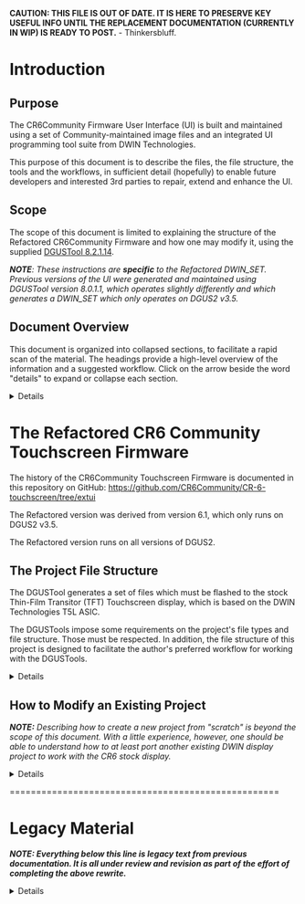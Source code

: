 **CAUTION: THIS FILE IS OUT OF DATE.  IT IS HERE TO PRESERVE KEY USEFUL INFO UNTIL THE REPLACEMENT DOCUMENTATION (CURRENTLY IN WIP) IS READY TO POST.** - Thinkersbluff.

# Introduction
## Purpose
The CR6Community Firmware User Interface (UI) is built and maintained using a set of Community-maintained image files and an integrated UI programming tool suite from DWIN Technologies.

This purpose of this document is to describe the files, the file structure, the tools and the workflows, in sufficient detail (hopefully) to enable future developers and interested 3rd parties to repair, extend and enhance the UI.

## Scope
The scope of this document is limited to explaining  the structure of the Refactored CR6Community Firmware and how one may  modify it, using the supplied [DGUSTool 8.2.1.14](https://github.com/CR6Community/CR-6-touchscreen/releases/download/v2.0.8.1-cr6-community-release-6.1/DGUS_Tool_V8.2.1.14.7z).

_**NOTE**: These instructions are **specific** to the Refactored DWIN_SET.  Previous versions of the UI were generated and maintained using DGUSTool version 8.0.1.1, which operates slightly differently and which generates a DWIN_SET which only operates on DGUS2 v3.5._

## Document Overview
This document is organized into collapsed sections, to facilitate a rapid scan of the material. The headings provide a high-level overview of the information and a suggested workflow.  Click on the arrow beside the word "details" to expand or collapse each section.
<details>

This is the document's Table of Contents:

- [Introduction](#introduction)
  - [Purpose](#purpose)
  - [Scope](#scope)
  - [Document Overview](#document-overview)
- [The Refactored CR6 Community Touchscreen Firmware](#the-refactored-cr6-community-touchscreen-firmware)
  - [The Project File Structure](#the-project-file-structure)
    - [What the files are](#what-the-files-are)
      - [One T5L Configuration .CFG file](#one-t5l-configuration-cfg-file)
      - [One ICon Library .ICL file per Subfolder in DWIN\_SOURCE](#one-icon-library-icl-file-per-subfolder-in-dwin_source)
      - [One DWINOS\_page\_change.bin File](#one-dwinos_page_changebin-file)
      - [Optionally - One Base-Font .HZK file](#optionally---one-base-font-hzk-file)
      - [Optionally - One DGUS2 OS .bin file](#optionally---one-dgus2-os-bin-file)
    - [Where the files are](#where-the-files-are)
  - [The DGUSTool Suite](#the-dgustool-suite)
  - [How to Modify an Existing Project](#how-to-modify-an-existing-project)
    - [Open the Project in the DGUSTool](#open-the-project-in-the-dgustool)
    - [Browse the Existing Application](#browse-the-existing-application)
      - [Left Side Window](#left-side-window)
      - [Right Side Window](#right-side-window)
      - [Middle Window](#middle-window)
    - [Modify Existing Features](#modify-existing-features)
    - [Add New Features](#add-new-features)
    - [Modify the Pages](#modify-the-pages)
    - [Modify the Graphics](#modify-the-graphics)
    - [Modify the Variables](#modify-the-variables)
    - [Build the ICL Files](#build-the-icl-files)
    - [Generate Your New DWIN\_SET](#generate-your-new-dwin_set)
    - [Flash and Validate Your New DWIN\_SET](#flash-and-validate-your-new-dwin_set)
    - ["Rolling Your Own"](#rolling-your-own)
      - [Porting another DWIN\_SET application to the CR6](#porting-another-dwin_set-application-to-the-cr6)
      - [Changing the Language of the User Interface](#changing-the-language-of-the-user-interface)
- [Legacy Material](#legacy-material)
    - [Images / screen images sources](#images--screen-images-sources)
      - [Updating the touch screen firmware files](#updating-the-touch-screen-firmware-files)
    - [Flash space](#flash-space)
    - [How buttons are handled with code](#how-buttons-are-handled-with-code)
      - [Previous version of the code](#previous-version-of-the-code)
    - [Touch screen configuration](#touch-screen-configuration)
    - [Fonts](#fonts)
    - [Other documentation](#other-documentation)
  - [Credits](#credits)
</details>

# The Refactored CR6 Community Touchscreen Firmware
The history of the CR6Community Touchscreen Firmware is documented in this repository on GitHub: https://github.com/CR6Community/CR-6-touchscreen/tree/extui

The Refactored version was derived from version 6.1, which only runs on DGUS2 v3.5. 

The Refactored version runs on all versions of DGUS2.

## The Project File Structure
The DGUSTool generates a set of files which must be flashed to the stock Thin-Film Transitor (TFT) Touchscreen display, which is based on the DWIN Technologies T5L ASIC.

The DGUSTools impose some requirements on the project's file types and file structure. Those must be respected. In addition, the file structure of this project is designed to facilitate the author's preferred workflow for working with the DGUSTools. 

<details>

### What the files are
The  firmware flashed to the CR6 stock touchscreen display must be comprised of a single folder, named "DWIN_SET". 

The files within that folder each have a specific purpose, specific file-naming requirements and specific format requirements, as detailed in this section.
<details>

#### One T5L Configuration .CFG file
**CAUTION: This file can be modified using the DGUSTools, but PLEASE NOTE: you can brick your display if you flash it with a badly formed T5L....CFG file**
<details>

- **Description:** The T5L....CFG file is configured to modify the state of the DWIN display. 
- **Source**: 
  - For running the CR6 Touchscreen Firmware, the file T5LCFG_272480.CFG is included in the DWIN_SET folder. 
- **File Naming Requirements**:
  - The first three characters of the filename must be T5L
  - The file extension must be .CFG
  - Any other characters in the filename are optional, but may be limited to alphanumeric or specific special characters (e.g: "-", "+" or "_")

</details>

#### One ICon Library .ICL file per Subfolder in DWIN_SOURCE
<details>

- **Description**
  - 23_Screens.icl - contains the screen background graphics.
  - 32_LoadingBar.icl - contains the sequence of graphics for the firmware loading bar animation, which is used on the Loading screen and on the Print Progress screen.
  - 42_Toggles.icl - contains the images used to simulate toggle button action on the applicable menus (e.g. The FAN ON & FAN OFF buttons are each made from one of these images. One replaces the other, when the button is activated)
  - 45_Icons.icl - Similar to 42_Toggles, but simulating momentary action buttons (e.g. The Run PID button is made from one of these images.)
  - 50_Animations.icl - contains the graphics from which the "throbber" animation is generated.
- **Source**: These files must be generated by the author of the DWIN_SET firmware, using the DGUSTool.  There must be one .icl file for each of the subfolders in the DWIN_SOURCE folder:
  - 23_Screens.icl
  - 32_LoadingBar.icl
  - 42_Toggles.icl
  - 45_Icons.icl
  - 50_Animations.icl
- **File Naming Requirements**: 
  - The first two characters of the icl filename specifies the starting memory location into which the graphics will be loaded by the bootloader routine, when flashing the display. 
  - The .icl extension is required, to identify the file type to the bootloader routine.  
  - The rest of the filename is intended to help users recognize what they are dealing with. 
  - NOTE: If desired, these names can be truncated to XX.icl, where XX is the first two digits of their current name.
- **Optional**: No.  
  - All of the .icl files must be flashed at least once, for the UI to function correctly. They can, however, be flashed one at a time, or in arbitrary groupings, if desired.
  - Any modifications made to the graphics in a DWIN_SOURCE subfolder requires the creation and flashing of a new ICL file for the contents of that folder.
  </details>

#### One DWINOS_page_change.bin File

<details>

- **Description:** The purpose of this file is not known to the author of this document.
- **Source**: This file is automatically generated by the DGUSTool application "Generate" command.
- **File Naming Requirements**: Do not move or rename this file
- **Optional**: Unknown

</details>

#### Optionally - One Base-Font .HZK file
TBA
#### Optionally - One DGUS2 OS .bin file
TBA

</details>

### Where the files are
TBA

## The DGUSTool Suite

You will need [the DGUS v8.2.1.14.x software](https://github.com/CR6Community/CR-6-touchscreen/tree/extui/Tools) for editing the DWIN_SET touchscreen functionality. 
<details>

e.g.: 
- Follow the above link
- Right-click and Save Link As..., to download a copy of that tool from the CR6Community Touchscreen Firmware repository.  
- Unzip the toolsuite to a Windows PC 
- Open the folder DGUS_Tool_V8.2.1.14 and double-click DGUS_Tool_V8.2.1.14.exe, to launch the tool

You will see a screen similar to this one, when the tool has launched:

![DGUSTool Homescreen](Images/dgus2util_home.png)

</details>
</details>

## How to Modify an Existing Project
_**NOTE:** Describing how to create a new project from "scratch" is beyond the scope of this document. With a little experience, however, one should be able to understand how to at least port another existing DWIN display project to work with the CR6 stock display._
<details>

### Open the Project in the DGUSTool
<details>
If you have not already done so, clone the [CR6Community Firmware Touchscreen GitHub repository](https://github.com/CR6Community/CR-6-touchscreen) to your local drive.

Open the DGUSTool 8.2.1.14.

IF you have opened the project before, then you can just select the link under the "History" header, to open it again.

![DGUS II interface](Images/dgus2util_home0.png)

IF this is the first time you are opening the project:

- Select the "Open Project" button
![DGUS II interface](Images/dgus2util_home2.png)

- Navigate to your local copy of the CR6Community Firmware Touchscreen project files (this example assumes that you have cloned the repository to your D: drive, in a folder called "CR-6-touchscreen", as a subfolder inside,  "3D Objects/GitHubClones"):
![DGUS II interface](Images/dgus2util_home3.png)

- Navigate to the src/DWIN folder 

![DGUS II interface](Images/dgus2util_home4.png)
- Open the DWprj.hmi file

![DGUS II interface](Images/dgus2util.png)

 

If your screen matches the above example, you now have the project open in the DGUSTool.
</details>

### Browse the Existing Application
**NOTE:** A complete discussion of the DGUSTool interface is beyond the scope of this document.  The following information is "just enough" to be able to perform the basic tasks described below. A little experimentation with the various controls can help improve the overall efficiency and effectiveness of your workflows with this tool.

<details>

#### Left Side Window
The left side window of the DGUSTool Application allows you to browse through the menu screens and the controls.
![DGUS II interface](Images/dgus2util_lsw.png)

The two buttons at the bottom of the left side window allow you to toggle between the Page browser mode (Images View) and the object browser mode (Controls View):

![DGUS II interface](Images/dgus2util_lsw_modes.png)

The Controls view offers a further refinement of which object type you wish to browse, on the current page:
- Display objects
![DGUS II interface](Images/dgus2util_lsw_ObjBrowser_Display.png)
-  or Touch-Control objects
![DGUS II interface](Images/dgus2util_lsw_ObjBrowser_Touch.png)

#### Right Side Window
The right side window of the DGUSTool Application allows you to view and modify the properties of the object currently selected in the left side window Controls browser or in the middle window graphics browser.
![DGUS II interface](Images/dgus2util_rsw.png) 

The specific information and properties available in the right-hand window will vary according to the specific selected object.  An itemization of the specifics is beyond the scope of this document.  

#### Middle Window
The middle window displays the currently selected display page, including the background image and the display and control objects embedded on that page. 

![DGUS II interface](Images/dgus2util_mw.png)

The user can select objects directly, by clicking on their graphic representation in the middle window or by clicking on their name in the Controls Browser in the left side window.

![DGUS II interface](Images/dgus2util_3w.png) 

The currently selected object on the currently displayed page is highlighted in the middle window, with "handles".  The small square "handle" icons highlight the border of the object. The object can be resized by clicking and dragging the applicable handle.

One must select the Images view in the left side window, to select a different page.  Each page selected will appear on its own tab in the middle window. One can readily switch between tabs in the middle window, to switch between the currently selected windows.

![DGUS II interface](Images/dgus2util_mw_tabs.png) 

</details>

### Modify Existing Features
TBA
### Add New Features
TBA

### Modify the Pages
TBA
### Modify the Graphics
TBA
### Modify the Variables
TBA
### Build the ICL Files
TBA
### Generate Your New DWIN_SET
TBA
### Flash and Validate Your New DWIN_SET
TBA
### "Rolling Your Own"
<details>

#### Porting another DWIN_SET application to the CR6
TBA
#### Changing the Language of the User Interface
 <details>
The stock CR6 printer DWIN_SET firmware from Creality is available in either Chinese/English or 9-Language versions.

The CR6Community Touchscreen Firmware only supports English-language displays and controls.

The author of this document does not know how Creality has implemented multiple languages, but the CR6 Touchscreen design relies upon text written directly into the background bitmaps for each screen and directly into the graphical icons used for buttons and toggles.

Changing the basic design of the CR6Community Firmware to support multiple languages is far too laborious for the Community volunteers to undertake.

If you want to translate the English-only user interface into your own language, you are welcome to fork this repository and build/maintain your own version of the CR6Community Touchscreen firmware.

Your workflow might look like this:

1. Fork this repository.
2. Work on the extui branch (this is the branch for all work going forward)
3. In your fork, follow [the steps in the images section of this file](#images--screen-images-sources) to change the current bitmaps and translate them.
4. Use the DWINTools ICL Tool to generate new 23_Screens.ICL, 42_Toggles.ICL and 45_Icons.ICL files.
5. Use the DWINTools Tool to Generate the 13_Show.bin, 14_Touch.bin files
6. Overwrite the ICL and bin files in the English-language DWIN_SET folder with your translated files.
7. Flash your localized DWIN_SET to your system.

Good luck, and if you maintain your own translated firmware, please let us know!
 </details>
</details>
</details>

===================================================
# Legacy Material
_**NOTE: Everything below this line is legacy text from previous documentation. It is all under review and revision as part of the effort of completing the above rewrite.**_

<details>
### Images / screen images sources

You can find the source files where the screen bitmaps are generated from in the [`/src/DWIN/DWIN_SOURCEimages_src`](./src/DWIN/DWIN_SOURCEimages_src) folder.

To update the BMP of a screen put the **generated BMP file you made with your image editor** in the [`src\DWIN\DWIN_SOURCE`](src\DWIN\DWIN_SOURCE) folder. 

#### Updating the touch screen firmware files

It will be picked up automatically by the build process of DWIN when saving or generating the project. However, the ICL file is what actually gets flashed. This is essentially a dictionary of concatenated compressed JFIF files.

Next, re-generate the `23_Screen.icl` ICL file are follows:

![Update ICL file](Images/update-screen-icl.gif)

Things worthy of note:

- Quality is set to 100%, followed by pressing the "Set all" button to apply it to each import file.
- The `DWIN_SOURCE` is used as a source for generating the ICL.
- The ICL is saved twice: once in the `DWIN_SOURCE` folder, once in the `DWIN_SET` folder.

As you can note, you update it in both `DWIN_SET` and `DWIN_SOURCE`. The first is what goes to the touch screen, the latter is what the DWIN editor uses (apparently).

For icon ICL generation the process is the same, except that you pick the icons from a subdirectory of `DWIN_SOURCE`.

### Flash space

DWIN uses a specific set-up of the flash space as described in the manual - as shown below.

![DWIN flash space](Images/flash-space.png)

Essentially what it boils down to:

- The flash space is divided into 256KB sectors
- The number prefix on the ICL/HZK/BIN file name is the sector number where the file is flashed
- A sector can only contain a single file
- A file can span over multiple sectors, and if a file needs 1½ sectors for instance, it will allocate 2 sectors.
- There is no protection against sector overwriting: if you have files overlap sectors, DWIN will happily flash the next file over the previous file

So with the above in mind one must take care to make sure files do not overlap. When you flash everything to the touch screen you must ensure you've deleted the old (renumbered) ICL files from your SD card, otherwise weird things will happen. Background may go missing, etc.

During build a script will run to make sure no sectors have been overallocated. You can also run this script manually.

![DWIN sector allocation check script](imaages/sector-allocation-check.png)

### How buttons are handled with code

In the currently - cleaned up - source code of the touch screen handling in Marlin, the events of the touch screen are handled as described below. This may change in the future. This picture says it all:

![DWIN button-code correlation](Images/button_type.png)

For buttons:

- Virtual Pointers for buttons are defined in `extui/lib/dgus_creality/DGUSDisplayDef.h`
- In `extui/lib/dgus_creality/DGUSDisplayDef.cpp` in the `ListOfVP` the Virtual Pointer are connected to a callback handler
- Because the Creality display used the same VP all over the place, sometimes in completely different functions or values (and this is quite some work to clean up!), these "legacy" VPs are delegated to `DGUSCrealityDisplay_HandleReturnKeyEvent`
- For legacy VPs handlers are defined per page in `extui/lib/dgus_creality/PageHandlers.cpp`
    - The "Key Data" is used to distinguish between the actual key pressed and passed to these functions as `buttonValue`

For dynamic updatable values:

- Dynamic updatable values are Virtual Pointers with a value that is pushed from the display when it is changed, and pushed to the display during the Marlin `idle` loop
- The Virtual Pointers are defined in `extui/lib/dgus_creality/DGUSDisplayDef.h`
- Per dynamically updated virtual pointer there is in `extui/lib/dgus_creality/DGUSDisplayDef.cpp`:
    - A registration in `ListOfVP`, with:
        - The VP ID
        - A pointer to the memory location to read the value from in Marlin (can be `nullptr`)
        - A callback that is triggered when the VP changed in the display and is pushed to firmware
        - A callback that is triggered to format the VP for transfer to the display. This is because strings need to be sent differently than floats, or if your VP does not point to a direct value in memory.
    - A mention in the specific `VPList` for the current page as referenced in `VPMap`. This is to optimize that we don't update VPs that are not displayed anyway.
- Some values like the M117 text are transient and are pushed directly to the display, but are still present in the `ListOfVP`

#### Previous version of the code

If you like to see how the touch screen code is handled in the Creality firmware and the original Community Firmware release 3 and lower, please check the [cf3-legacy](https://github.com/CR6Community/CR-6-touchscreen/tree/cf-3-legacy) branch. This branch is no longer maintained and only exists for historical purposes.

### Touch screen configuration

The touch screen configuration file "T5LCFG_272480.CFG" has its specification described in [T5L_DGUSII Application Development Guide20200902.pdf](vendor%20docs/T5L_DGUSII%20Application%20Development%20Guide20200902.pdf) chapter 4. You can use an editor like HxD to explore and edit it (with caution!). The DWIN editor also has a way to edit this file. Many parameters can also be set at runtime.

### Fonts

Font's are currently configured like below:

![Font Settings](Images/font-settings.png)

In the same folder where you have the DWIN tool unpacked a `0_DWIN_ASC.HZK` file is placed. You need to copy that to the DWIN_SET folder, and can flash it directly.
The kerning of the current font is not ideal (especially using numbers that are small, like "1"), so perhaps we should look for a replacement.

### Other documentation

Vendor documentation is mirrored to the [vendor docs](vendor%20docs) folder.

In addition, [this is a nice resource](https://github.com/rubienr/MarlinDgusResources/tree/creality-ender-5-plus/projects).

## Credits

[The core CR-6 Community firmware dev team](https://github.com/CR6Community/Marlin#credits)

Icons from [Font Awesome](https://fontawesome.com/) and [Remix Icon](https://remixicon.com/).

Font from [Google Fonts](https://fonts.google.com/specimen/B612) and customized with [FontForge](https://fontforge.org)

</details>
